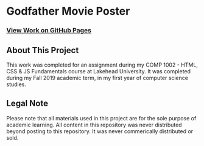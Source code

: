 # Godfather Movie Poster

### [View Work on GitHub Pages](https://skdyyz.github.io/godfather-movie-poster/)

## About This Project
This work was completed for an assignment during my COMP 1002 - HTML, CSS & JS Fundamentals course at Lakehead University. It was completed during my Fall 2019 academic term, in my first year of computer science studies.

## Legal Note
Please note that all materials used in this project are for the sole purpose of academic learning. All content in this repository was never distributed beyond posting to this repository. It was never commerically distributed or sold.
